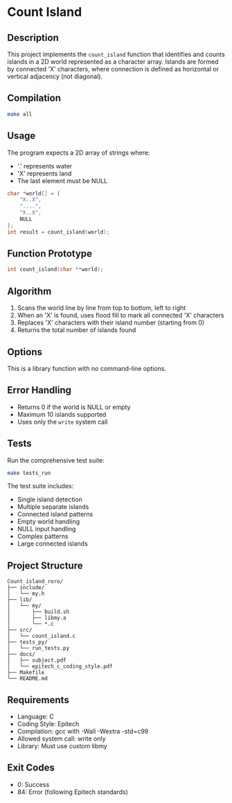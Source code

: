 # Count Island

## Description

This project implements the `count_island` function that identifies and counts islands in a 2D world represented as a character array. Islands are formed by connected 'X' characters, where connection is defined as horizontal or vertical adjacency (not diagonal).

## Compilation

```bash
make all
```

## Usage

The program expects a 2D array of strings where:
- '.' represents water
- 'X' represents land
- The last element must be NULL

```c
char *world[] = {
    "X..X",
    "....",
    "X..X",
    NULL
};
int result = count_island(world);
```

## Function Prototype

```c
int count_island(char **world);
```

## Algorithm

1. Scans the world line by line from top to bottom, left to right
2. When an 'X' is found, uses flood fill to mark all connected 'X' characters
3. Replaces 'X' characters with their island number (starting from 0)
4. Returns the total number of islands found

## Options

This is a library function with no command-line options.

## Error Handling

- Returns 0 if the world is NULL or empty
- Maximum 10 islands supported
- Uses only the `write` system call

## Tests

Run the comprehensive test suite:

```bash
make tests_run
```

The test suite includes:
- Single island detection
- Multiple separate islands
- Connected island patterns
- Empty world handling
- NULL input handling
- Complex patterns
- Large connected islands

## Project Structure

```
Count_island_roro/
├── include/
│   └── my.h
├── lib/
│   └── my/
│       ├── build.sh
│       ├── libmy.a
│       └── *.c
├── src/
│   └── count_island.c
├── tests_py/
│   └── run_tests.py
├── docs/
│   ├── subject.pdf
│   └── epitech_c_coding_style.pdf
├── Makefile
└── README.md
```

## Requirements

- Language: C
- Coding Style: Epitech
- Compilation: gcc with -Wall -Wextra -std=c99
- Allowed system call: write only
- Library: Must use custom libmy

## Exit Codes

- 0: Success
- 84: Error (following Epitech standards)
